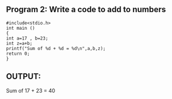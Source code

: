 ## Program 2: Write a code to add to numbers
```
#include<stdio.h>
int main ()
{
int a=17 , b=23;
int z=a+b;
printf("Sum of %d + %d = %d\n",a,b,z);
return 0;
}
```
## OUTPUT: 

Sum of 17 + 23 = 40
